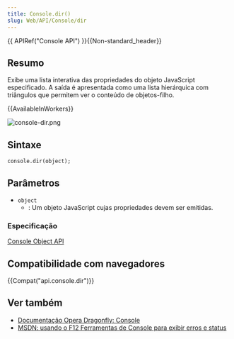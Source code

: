 ```yaml
---
title: Console.dir()
slug: Web/API/Console/dir
---
```

{{ APIRef("Console API") }}{{Non-standard_header}}

## Resumo

Exibe uma lista interativa das propriedades do objeto JavaScript especificado. A saída é apresentada como uma lista hierárquica com triângulos que permitem ver o conteúdo de objetos-filho.

{{AvailableInWorkers}}

![console-dir.png](/@api/deki/files/6081/=console-dir.png)

## Sintaxe

```
console.dir(object);
```

## Parâmetros

- `object`
  - : Um objeto JavaScript cujas propriedades devem ser emitidas.

### Especificação

[Console Object API](https://github.com/DeveloperToolsWG/console-object/blob/master/api.md#consoledirobject)

## Compatibilidade com navegadores

{{Compat("api.console.dir")}}

## Ver também

- [Documentação Opera Dragonfly: Console](http://www.opera.com/dragonfly/documentation/console/)
- [MSDN: usando o F12 Ferramentas de Console para exibir erros e status](http://msdn.microsoft.com/library/gg589530)
